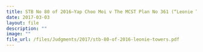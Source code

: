 ```yaml
---
title: STB No 80 of 2016–Yap Choo Moi v The MCST Plan No 361 (“Leonie Towers”)
date: 2017-03-03
layout: file
description: ""
image: ""
file_url: /files/Judgments/2017/stb-80-of-2016-leonie-towers.pdf
---
```

